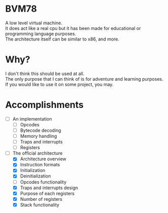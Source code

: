 # BVM78
A low level virtual machine.
<br>
It does act like a real cpu but it has been made for educational or programming language purposes.
<br>
The architecture itself can be similar to x86, and more.

# Why?
I don't think this should be used at all.
<br>
The only purpose that I can think of is for adventure and learning purposes.
<br>
If you would like to use it on some project, you may.

# Accomplishments
- [ ] An implementation
  - [ ] Opcodes
  - [ ] Bytecode decoding
  - [ ] Memory handling
  - [ ] Traps and interrupts
  - [ ] Registers
- [ ] The official architecture
  - [x] Architecture overview
  - [x] Instruction formats
  - [x] Initialization
  - [x] Deinitialization
  - [ ] Opcodes functionality
  - [x] Traps and interrupts design
  - [x] Purpose of each registers
  - [x] Number of registers
  - [x] Stack functionality
